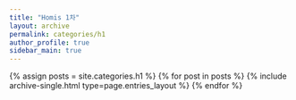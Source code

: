 ```yaml
---
title: "Homis 1차"
layout: archive
permalink: categories/h1
author_profile: true
sidebar_main: true
---
```




{% assign posts = site.categories.h1 %}
{% for post in posts %} {% include archive-single.html type=page.entries_layout %} {% endfor %}